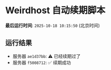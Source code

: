 # Weirdhost 自动续期脚本

**最后运行时间**: `2025-10-18 10:15:50` (北京时间)

## 运行结果

- 服务器 `ae1d37bb`: ⚠️ 已经续期过了
- 服务器 `f5008712`: ✅ 续期成功
